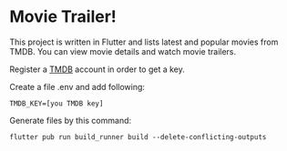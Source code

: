 # Movie Trailer!

This project is written in Flutter and lists latest and popular movies from TMDB. You can view movie details and watch movie trailers.

Register a [TMDB](https://developers.themoviedb.org/) account in order to get a key.

Create a file .env and add following:

    TMDB_KEY=[you TMDB key]

Generate files by this command:

    flutter pub run build_runner build --delete-conflicting-outputs